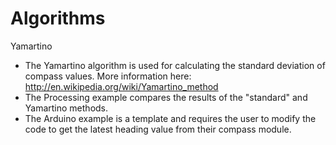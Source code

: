 Algorithms
==========

Yamartino
- The Yamartino algorithm is used for calculating the standard deviation of compass values.  More information here: http://en.wikipedia.org/wiki/Yamartino_method
- The Processing example compares the results of the "standard" and Yamartino methods.
- The Arduino example is a template and requires the user to modify the code to get the latest heading value from their compass module.